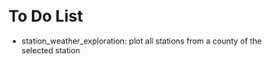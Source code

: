 # To Do List

- station_weather_exploration: plot all stations from a county of the selected station
